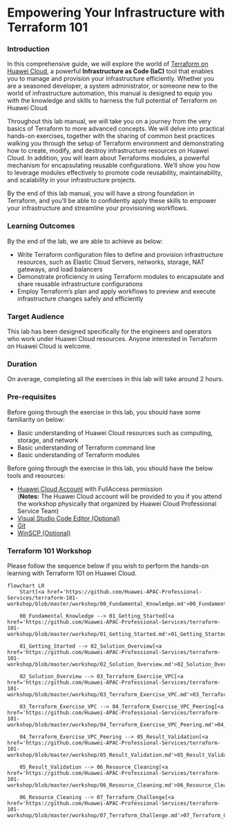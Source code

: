 # Empowering Your Infrastructure with Terraform 101

### Introduction

In this comprehensive guide, we will explore the world of [Terraform on Huawei Cloud](https://registry.terraform.io/providers/huaweicloud/huaweicloud/latest/docs), a powerful **Infrastructure as Code (IaC)** tool that enables you to manage and provision your infrastructure efficiently. Whether you are a seasoned developer, a system administrator, or someone new to the world of infrastructure automation, this manual is designed to equip you with the knowledge and skills to harness the full potential of Terraform on Huawei Cloud. 

Throughout this lab manual, we will take you on a journey from the very basics of Terraform to more advanced concepts. We will delve into practical hands-on exercises, together with the sharing of common best practices walking you through the setup of Terraform environment and demonstrating how to create, modify, and destroy infrastructure resources on Huawei Cloud. In addition, you will learn about Terraforms modules, a powerful mechanism for encapsulating reusable configurations. We’ll show you how to leverage modules effectively to promote code reusability, maintainability, and scalability in your infrastructure projects.

By the end of this lab manual, you will have a strong foundation in Terraform, and you’ll be able to confidently apply these skills to empower your infrastructure and streamline your provisioning workflows.

### Learning Outcomes

By the end of the lab, we are able to achieve as below:

* Write Terraform configuration files to define and provision infrastructure resources, such as Elastic Cloud Servers, networks, storage, NAT gateways, and load balancers
* Demonstrate proficiency in using Terraform modules to encapsulate and share reusable infrastructure configurations
* Employ Terraform’s plan and apply workflows to preview and execute infrastructure changes safely and efficiently

### Target Audience

This lab has been designed specifically for the engineers and operators who work under Huawei Cloud resources. Anyone interested in Terraform on Huawei Cloud is welcome.

### Duration

On average, completing all the exercises in this lab will take around 2 hours.

### Pre-requisites

Before going through the exercise in this lab, you should have some familiarity on below:

* Basic understanding of Huawei Cloud resources such as computing, storage, and network
* Basic understanding of Terraform command line
* Basic understanding of Terraform modules

Before going through the exercise in this lab, you should have the below tools and resources:

* [Huawei Cloud Account](https://auth.huaweicloud.com/authui/login.html?service=https://console-intl.huaweicloud.com/console/#/login) with FullAccess permission <br> (**Notes:** The Huawei Cloud account will be provided to you if you attend the workshop physically that organized by Huawei Cloud Professional Service Team)
* [Visual Studio Code Editor (Optional)](https://code.visualstudio.com/download)
* [Git](https://git-scm.com/downloads)
* [WinSCP (Optional)](https://winscp.net/eng/download.php)

### Terraform 101 Workshop

Please follow the sequence below if you wish to perform the hands-on learning with Terraform 101 on Huawei Cloud.

```mermaid
flowchart LR
    Start[<a href='https://github.com/Huawei-APAC-Professional-Services/terraform-101-workshop/blob/master/workshop/00_Fundamental_Knowledge.md'>00_Fundamental_Knowledge</a>]

    00_Fundamental_Knowledge --> 01_Getting_Started[<a href='https://github.com/Huawei-APAC-Professional-Services/terraform-101-workshop/blob/master/workshop/01_Getting_Started.md'>01_Getting_Started</a>]

    01_Getting_Started --> 02_Solution_Overview[<a href='https://github.com/Huawei-APAC-Professional-Services/terraform-101-workshop/blob/master/workshop/02_Solution_Overview.md'>02_Solution_Overview</a>]

    02_Solution_Overview --> 03_Terraform_Exercise_VPC[<a href='https://github.com/Huawei-APAC-Professional-Services/terraform-101-workshop/blob/master/workshop/03_Terraform_Exercise_VPC.md'>03_Terraform_Exercise_VPC</a>]

    03_Terraform_Exercise_VPC --> 04_Terraform_Exercise_VPC_Peering[<a href='https://github.com/Huawei-APAC-Professional-Services/terraform-101-workshop/blob/master/workshop/04_Terraform_Exercise_VPC_Peering.md'>04_Terraform_Exercise_VPC_Peering</a>]

    04_Terraform_Exercise_VPC_Peering --> 05_Result_Validation[<a href='https://github.com/Huawei-APAC-Professional-Services/terraform-101-workshop/blob/master/workshop/05_Result_Validation.md'>05_Result_Validation</a>]

    05_Result_Validation --> 06_Resource_Cleaning[<a href='https://github.com/Huawei-APAC-Professional-Services/terraform-101-workshop/blob/master/workshop/06_Resource_Cleaning.md'>06_Resource_Cleaning</a>]

    06_Resource_Cleaning --> 07_Terraform_Challenge[<a href='https://github.com/Huawei-APAC-Professional-Services/terraform-101-workshop/blob/master/workshop/07_Terraform_Challenge.md'>07_Terraform_Challenge</a>]

```